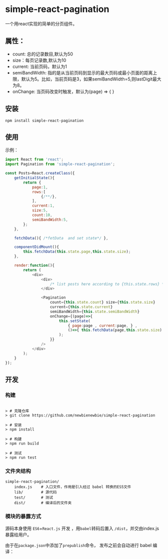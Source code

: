 # simple-react-pagination

一个用react实现的简单的分页组件。

## 属性：
     
* count: 总的记录数目,默认为50
* size：每页记录数,默认为10
* current: 当前页码，默认为1
* semiBandWidth: 指的是从当前页码到显示的最大页码或最小页面的距离上限，默认为5。比如，当前页码是3，如果semiBandWidth=5,则lastDigit最大为8。
* onChange:  当页码改变时触发，默认为(page) => { }

## 安装

```
npm install simple-react-pagination
```

## 使用

示例：
```JavaScript
import React from 'react';
import Pagination from 'simple-react-pagination';

const Posts=React.createClass({
    getInitialState(){
        return {
            page:1,
            rows:[
                {/**/},
            ],
            current:1,
            size:5,
            count:10,
            semiBandWidth:5,
        };
    },

    fetchData(){ /*fetData  and set state*/ },

    componentDidMount(){
        this.fetchData(this.state.page,this.state.size);
    },

    render:function(){
        return (
            <div>
                <div>
                    /* list posts here according to {this.state.rows} */
                </div>

                <Pagination 
                    count={this.state.count} size={this.state.size} 
                    current={this.state.current} 
                    semiBandWidth={this.state.semiBandWidth} 
                    onChange={(page)=>{ 
                        this.setState(
                            { page:page , current:page, } ,
                            ()=>{ this.fetchData(page,this.state.size) }
                        );
                    }}
                />                
            </div>
        );
    }
});
```

## 开发

### 构建

```

> # 克隆仓库
> git clone https://github.com/newbienewbie/simple-react-pagination

> # 安装
> npm install 

> # 构建
> npm run build

> # 测试
> npm run test
```

### 文件夹结构

```
simple-react-pagination/
    index.js    # 入口文件，作用是引入经过 babel 转换的ES5文件
    lib/        # 源代码
    test/       # 测试 
    dist/       # 编译后的文件夹
```

### 模块的暴露方式

源码本身使用 `ES6`+`React.js` 开发 ，用`babel`转码后置入 `/dist`，并交由index.js暴露给用户。

由于在`package.json`中添加了`prepublish`命令， 发布之前会自动进行 babel 编译：
